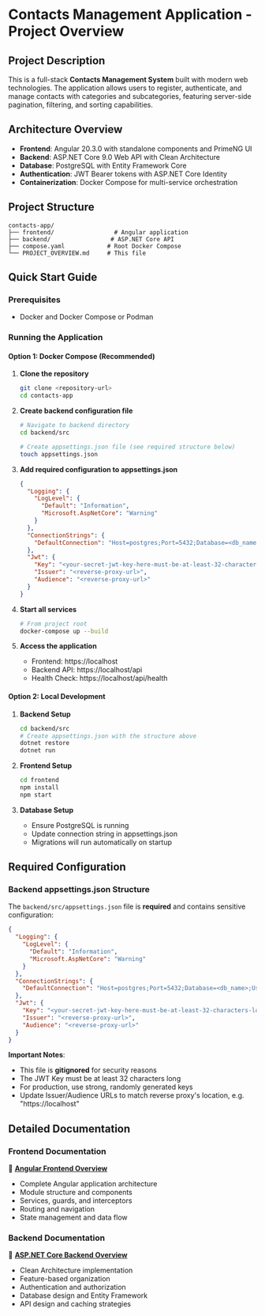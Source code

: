 # Contacts Management Application - Project Overview

## Project Description
This is a full-stack **Contacts Management System** built with modern web technologies. The application allows users to register, authenticate, and manage contacts with categories and subcategories, featuring server-side pagination, filtering, and sorting capabilities.

## Architecture Overview
- **Frontend**: Angular 20.3.0 with standalone components and PrimeNG UI
- **Backend**: ASP.NET Core 9.0 Web API with Clean Architecture
- **Database**: PostgreSQL with Entity Framework Core
- **Authentication**: JWT Bearer tokens with ASP.NET Core Identity
- **Containerization**: Docker Compose for multi-service orchestration

## Project Structure
```
contacts-app/
├── frontend/                 # Angular application
├── backend/                 # ASP.NET Core API
├── compose.yaml            # Root Docker Compose
└── PROJECT_OVERVIEW.md     # This file
```

## Quick Start Guide

### Prerequisites
- Docker and Docker Compose or Podman

### Running the Application

#### Option 1: Docker Compose (Recommended)
1. **Clone the repository**
   ```bash
   git clone <repository-url>
   cd contacts-app
   ```

2. **Create backend configuration file**
   ```bash
   # Navigate to backend directory
   cd backend/src
   
   # Create appsettings.json file (see required structure below)
   touch appsettings.json
   ```

3. **Add required configuration to appsettings.json**
   ```json
   {
     "Logging": {
       "LogLevel": {
         "Default": "Information",
         "Microsoft.AspNetCore": "Warning"
       }
     },
     "ConnectionStrings": {
       "DefaultConnection": "Host=postgres;Port=5432;Database=<db_name>;Username=<db_user>;Password=<db_password>;Include Error Detail=true;"
     },
     "Jwt": {
       "Key": "<your-secret-jwt-key-here-must-be-at-least-32-characters-long>",
       "Issuer": "<reverse-proxy-url>",
       "Audience": "<reverse-proxy-url>"
     }
   }
   ```

4. **Start all services**
   ```bash
   # From project root
   docker-compose up --build
   ```

5. **Access the application**
   - Frontend: https://localhost
   - Backend API: https://localhost/api
   - Health Check: https://localhost/api/health

#### Option 2: Local Development
1. **Backend Setup**
   ```bash
   cd backend/src
   # Create appsettings.json with the structure above
   dotnet restore
   dotnet run
   ```

2. **Frontend Setup**
   ```bash
   cd frontend
   npm install
   npm start
   ```

3. **Database Setup**
   - Ensure PostgreSQL is running
   - Update connection string in appsettings.json
   - Migrations will run automatically on startup

## Required Configuration

### Backend appsettings.json Structure
The `backend/src/appsettings.json` file is **required** and contains sensitive configuration:

```json
{
  "Logging": {
    "LogLevel": {
      "Default": "Information",
      "Microsoft.AspNetCore": "Warning"
    }
  },
  "ConnectionStrings": {
    "DefaultConnection": "Host=postgres;Port=5432;Database=<db_name>;Username=<db_user>;Password=<db_password>;Include Error Detail=true;"
  },
  "Jwt": {
    "Key": "<your-secret-jwt-key-here-must-be-at-least-32-characters-long>",
    "Issuer": "<reverse-proxy-url>",
    "Audience": "<reverse-proxy-url>"
  }
}
```

**Important Notes**:
- This file is **gitignored** for security reasons
- The JWT Key must be at least 32 characters long
- For production, use strong, randomly generated keys
- Update Issuer/Audience URLs to match reverse proxy's location, e.g. "https://localhost"

## Detailed Documentation

### Frontend Documentation
📖 **[Angular Frontend Overview](./frontend/ANGULAR_PROJECT_OVERVIEW.md)**
- Complete Angular application architecture
- Module structure and components
- Services, guards, and interceptors
- Routing and navigation
- State management and data flow

### Backend Documentation
📖 **[ASP.NET Core Backend Overview](./backend/ASP_NET_CORE_BACKEND_OVERVIEW.md)**
- Clean Architecture implementation
- Feature-based organization
- Authentication and authorization
- Database design and Entity Framework
- API design and caching strategies
